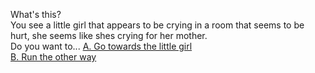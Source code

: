 What's this?  
You see a little girl that appears to be crying in a room that seems to be hurt, she seems like shes crying for her mother.  
  Do you want to... 
  [A. Go towards the little girl](../noise-nearby/uh-oh-you-die.md)  
  [B. Run the other way](../Hallway/hallway.md)
